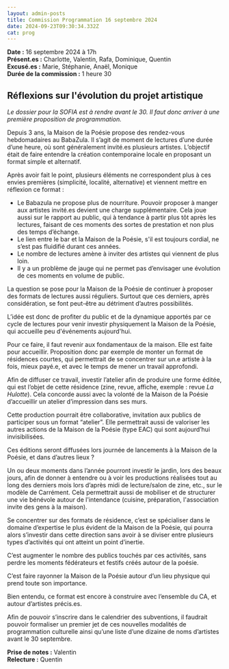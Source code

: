 ```yaml
---
layout: admin-posts
title: Commission Programmation 16 septembre 2024
date: 2024-09-23T09:30:34.332Z
cat: prog
---
```

**Date :** 16 septembre 2024 à 17h\
**Présent.es :** Charlotte, Valentin, Rafa, Dominique, Quentin\
**Excusé.es :** Marie, Stéphanie, Anaël, Monique\
**Durée de la commission :** 1 heure 30

## Réflexions sur l'évolution du projet artistique

*Le dossier pour la SOFIA est à rendre avant le 30. Il faut donc arriver à une première proposition de programmation.*

Depuis 3 ans, la Maison de la Poésie propose des rendez-vous hebdomadaires au BabaZula. Il s’agit de moment de lectures d’une durée d’une heure, où sont généralement invité.es plusieurs artistes. L’objectif était de faire entendre la création contemporaine locale en proposant un format simple et alternatif. 

Après avoir fait le point, plusieurs éléments ne correspondent plus à ces envies premières (simplicité, localité, alternative) et viennent mettre en réflexion ce format : 

- Le Babazula ne propose plus de nourriture. Pouvoir proposer à manger aux artistes invité.es devient une charge supplémentaire. Cela joue aussi sur le rapport au public, qui à tendance à partir plus tôt après les lectures, faisant de ces moments des sortes de prestation et non plus des temps d’échange.
- Le lien entre le bar et la Maison de la Poésie, s'il est toujours cordial, ne s’est pas fluidifié durant ces années.
- Le nombre de lectures amène à inviter des artistes qui viennent de plus loin. 
- Il y a un problème de jauge qui ne permet pas d’envisager une évolution de ces moments en volume de public. 

La question se pose pour la Maison de la Poésie de continuer à proposer des formats de lectures aussi réguliers. Surtout que ces derniers, après considération, se font peut-être au détriment d’autres possibilités. 

L’idée est donc de profiter du public et de la dynamique apportés par ce cycle de lectures pour venir investir physiquement la Maison de la Poésie, qui accueille peu d'événements aujourd'hui. 

Pour ce faire, il faut revenir aux fondamentaux de la maison. Elle est faite pour accueillir. Proposition donc par exemple de monter un format de résidences courtes, qui permettrait de se concentrer sur un.e artiste à la fois, mieux payé.e, et avec le temps de mener un travail approfondi.

Afin de diffuser ce travail, investir l’atelier afin de produire une forme éditée, qui est l’objet de cette résidence (zine, revue, affiche, exemple : revue *La Hulotte*). Cela concorde aussi avec la volonté de la Maison de la Poésie d’accueillir un atelier d’impression dans ses murs.

Cette production pourrait être collaborative, invitation aux publics de participer sous un format “atelier”. Elle permettrait aussi de valoriser les autres actions de la Maison de la Poésie (type EAC) qui sont aujourd’hui invisibilisées.

Ces éditions seront diffusées lors journée de lancements à la Maison de la Poésie, et dans d’autres lieux ? 

Un ou deux moments dans l’année pourront investir le jardin, lors des beaux jours, afin de donner à entendre ou à voir les productions réalisées tout au long des derniers mois lors d’après midi de lecture/salon de zine, etc., sur le modèle de Carrément. Cela permettrait aussi de mobiliser et de structurer une vie bénévole autour de l'intendance (cuisine, préparation, l'association invite des gens à la maison).

Se concentrer sur des formats de résidence, c’est se spécialiser dans le domaine d’expertise le plus évident de la Maison de la Poésie, qui pourra alors s’investir dans cette direction sans avoir à se diviser entre plusieurs types d’activités qui ont atteint un point d’inertie. 

C’est augmenter le nombre des publics touchés par ces activités, sans perdre les moments fédérateurs et festifs créés autour de la poésie.

C’est faire rayonner la Maison de la Poésie autour d’un lieu physique qui prend toute son importance. 

Bien entendu, ce format est encore à construire avec l’ensemble du CA, et autour d’artistes précis.es.

Afin de pouvoir s’inscrire dans le calendrier des subventions, il faudrait pouvoir formaliser un premier jet de ces nouvelles modalités de programmation culturelle ainsi qu’une liste d’une dizaine de noms d’artistes avant le 30 septembre.

**Prise de notes :** Valentin\
**Relecture :** Quentin